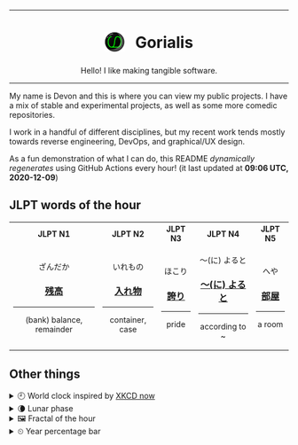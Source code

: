 ***

<h1 align="center">
<sub>
    <img src="readme/resources/avatar.png" height="36">
</sub>
&nbsp;
Gorialis
</h1>
<p align="center">
Hello! I like making tangible software.
</p>

***

My name is Devon and this is where you can view my public projects. I have a mix of stable and experimental projects, as well as some more comedic repositories.

I work in a handful of different disciplines, but my recent work tends mostly towards reverse engineering, DevOps, and graphical/UX design.

As a fun demonstration of what I can do, this README *dynamically regenerates* using GitHub Actions every hour! (it last updated at **09:06 UTC, 2020-12-09**)

<h2>JLPT words of the hour</h2>
<table>
    <tr>
        <th>JLPT N1</th>
        <th>JLPT N2</th>
        <th>JLPT N3</th>
        <th>JLPT N4</th>
        <th>JLPT N5</th>
    </tr>
    <tr>
        <td>
            <p align="center">ざんだか</p>
            <h3 align="center"><b><a href="https://jisho.org/search/%E6%AE%8B%E9%AB%98">残高</a></b></h3>
            <hr>
            <p align="center">(bank) balance,<wbr> remainder</p>
        </td>
        <td>
            <p align="center">いれもの</p>
            <h3 align="center"><b><a href="https://jisho.org/search/%E5%85%A5%E3%82%8C%E7%89%A9">入れ物</a></b></h3>
            <hr>
            <p align="center">container,<wbr> case</p>
        </td>
        <td>
            <p align="center">ほこり</p>
            <h3 align="center"><b><a href="https://jisho.org/search/%E8%AA%87%E3%82%8A">誇り</a></b></h3>
            <hr>
            <p align="center">pride</p>
        </td>
        <td>
            <p align="center">～(に) よると</p>
            <h3 align="center"><b><a href="https://jisho.org/search/%EF%BD%9E%28%E3%81%AB%29%20%E3%82%88%E3%82%8B%E3%81%A8">～(に) よると</a></b></h3>
            <hr>
            <p align="center">according to ~</p>
        </td>
        <td>
            <p align="center">へや</p>
            <h3 align="center"><b><a href="https://jisho.org/search/%E9%83%A8%E5%B1%8B">部屋</a></b></h3>
            <hr>
            <p align="center">a room</p>
        </td>
    </tr>
</table>

<h2>Other things</h2>
<details>
<summary>🕘  World clock inspired by <a href="https://xkcd.com/now">XKCD now</a></summary>

> <img src="generated/now.png" width="512">

</details>
<details>
<summary>🌘 Lunar phase</summary>

The moon is approximately 84.10% through its phase (Waning Crescent).

</details>
<details>
<summary>&#x1f5bc; Fractal of the hour</summary>

> <img src="generated/fractal.png" width="512">

</details>
<details>
<summary>&#x23f2; Year percentage bar</summary>
<pre><code>2020 [██████████████████▁▁] 93.82%</code></pre>
</details>
